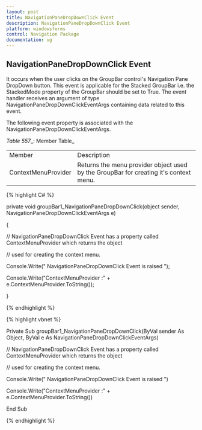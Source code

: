```yaml
---
layout: post
title: NavigationPaneDropDownClick Event
description: NavigationPaneDropDownClick Event
platform: windowsforms
control: Navigation Package
documentation: ug
--- 
```


## NavigationPaneDropDownClick Event

It occurs when the user clicks on the GroupBar control's Navigation Pane DropDown button. This event is applicable for the 
Stacked GroupBar i.e. the StackedMode property of the GroupBar should be set to True. The event handler receives an argument of 
type NavigationPaneDropDownClickEventArgs containing data related to this event.

The following event property is associated with the NavigationPaneDropDownClickEventArgs.

_Table_ _557__: Member Table_

<table>
<tr>
<td>
Member</td><td>
Description</td></tr>
<tr>
<td>
ContextMenuProvider</td><td>
Returns the menu provider object used by the GroupBar for creating it's context menu.</td></tr>
</table>


{% highlight C# %}  

private void groupBar1_NavigationPaneDropDownClick(object sender, NavigationPaneDropDownClickEventArgs e)

{

  // NavigationPaneDropDownClick Event has a property called ContextMenuProvider which returns the object   

// used for creating the context menu.

Console.Write(" NavigationPaneDropDownClick Event is raised ");

Console.Write("ContextMenuProvider :" + e.ContextMenuProvider.ToString());

}

{% endhighlight %}



{% highlight vbnet %} 

Private Sub groupBar1_NavigationPaneDropDownClick(ByVal sender As Object, ByVal e As NavigationPaneDropDownClickEventArgs)

// NavigationPaneDropDownClick Event has a property called ContextMenuProvider which returns the object   

// used for creating the context menu.

Console.Write(" NavigationPaneDropDownClick Event is raised ")

Console.Write("ContextMenuProvider :" + e.ContextMenuProvider.ToString())

End Sub

{% endhighlight %}